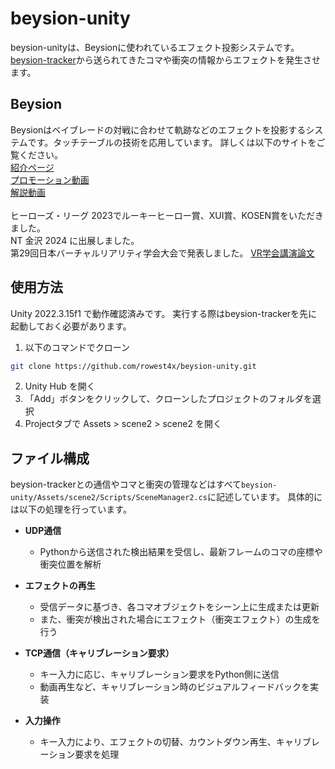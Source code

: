 # beysion-unity
beysion-unityは、Beysionに使われているエフェクト投影システムです。
[beysion-tracker](https://github.com/rowest4x/beysion-tracker)から送られてきたコマや衝突の情報からエフェクトを発生させます。

## Beysion
Beysionはベイブレードの対戦に合わせて軌跡などのエフェクトを投影するシステムです。タッチテーブルの技術を応用しています。 
詳しくは以下のサイトをご覧ください。<br>
[紹介ページ](https://protopedia.net/prototype/4813)<br>
[プロモーション動画](https://youtu.be/p2AFd2a-vNg?si=FVmgyI9OplT2cY_B)<br>
[解説動画](https://youtu.be/wpbPGy0BBu8?si=w4hq-_JuJQdVVCqS)<br>
<br>
ヒーローズ・リーグ 2023でルーキーヒーロー賞、XUI賞、KOSEN賞をいただきました。
<br>
NT 金沢 2024 に出展しました。
<br>
第29回日本バーチャルリアリティ学会大会で発表しました。
[VR学会講演論文](https://conference.vrsj.org/ac2024/program/doc/2G-10.pdf)

## 使用方法
Unity 2022.3.15f1 で動作確認済みです。
実行する際はbeysion-trackerを先に起動しておく必要があります。
1. 以下のコマンドでクローン
```bash
git clone https://github.com/rowest4x/beysion-unity.git
```
2. Unity Hub を開く
3. 「Add」ボタンをクリックして、クローンしたプロジェクトのフォルダを選択
4. Projectタブで Assets > scene2 > scene2 を開く

## ファイル構成
beysion-trackerとの通信やコマと衝突の管理などはすべて```beysion-unity/Assets/scene2/Scripts/SceneManager2.cs```に記述しています。
具体的には以下の処理を行っています。
- **UDP通信**
    - Pythonから送信された検出結果を受信し、最新フレームのコマの座標や衝突位置を解析

- **エフェクトの再生**
    - 受信データに基づき、各コマオブジェクトをシーン上に生成または更新
    - また、衝突が検出された場合にエフェクト（衝突エフェクト）の生成を行う

- **TCP通信（キャリブレーション要求）**
    - キー入力に応じ、キャリブレーション要求をPython側に送信
    - 動画再生など、キャリブレーション時のビジュアルフィードバックを実装

- **入力操作**
    - キー入力により、エフェクトの切替、カウントダウン再生、キャリブレーション要求を処理
